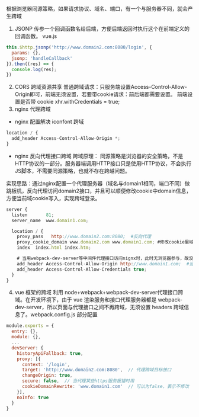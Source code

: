 <!--
 * @Author: 黄遥
 * @Date: 2020-05-31 09:31:54
 * @LastEditors: 黄遥
 * @LastEditTime: 2020-06-01 08:46:24
 * @Description: file content
--> 
根据浏览器同源策略，如果请求协议、域名、端口，有一个与服务器不同，就会产生跨域
1. JSONP
传参一个回调函数名给后端，方便后端返回时执行这个在前端定义的回调函数。
vue.js
```javascript
this.$http.jsonp('http://www.domain2.com:8080/login', {
  params: {},
  jsonp: 'handleCallback'
}).then((res) => {
  console.log(res); 
})
```
2. CORS 跨域资源共享
普通跨域请求：只服务端设置Access-Control-Allow-Origin即可，前端无须设置，若要带cookie请求：前后端都需要设置。
前端设置是否带 cookie
xhr.withCredentials = true;
3. nginx 代理跨域
- nginx 配置解决 iconfont 跨域
```javascript
location / {
  add_header Access-Control-Allow-Origin *;
}
```
- nginx 反向代理接口跨域
跨域原理： 同源策略是浏览器的安全策略，不是HTTP协议的一部分。服务器端调用HTTP接口只是使用HTTP协议，不会执行JS脚本，不需要同源策略，也就不存在跨越问题。

实现思路：通过nginx配置一个代理服务器（域名与domain1相同，端口不同）做跳板机，反向代理访问domain2接口，并且可以顺便修改cookie中domain信息，方便当前域cookie写入，实现跨域登录。
```javascript
server {
  listen       81;
  server_name  www.domain1.com;

  location / {
    proxy_pass   http://www.domain2.com:8080;  #反向代理
    proxy_cookie_domain www.domain2.com www.domain1.com; #修改cookie里域名
    index  index.html index.htm;

    # 当用webpack-dev-server等中间件代理接口访问nignx时，此时无浏览器参与，故没有同源限制，下面的跨域配置可不启用
    add_header Access-Control-Allow-Origin http://www.domain1.com;  #当前端只跨域不带cookie时，可为*
    add_header Access-Control-Allow-Credentials true;
  }
}
```
4. vue 框架的跨域
利用 node+webpack+webpack-dev-server代理接口跨域。在开发环境下，由于 vue 渲染服务和接口代理服务器都是 webpack-dev-server，所以页面与代理接口之间不再跨域，无须设置 headers 跨域信息了。webpack.config.js 部分配置
```javascript
module.exports = {
  entry: {},
  module: {},
  ...
  devServer: {
    historyApiFallback: true,
    proxy: [{
      context: '/login',
      target: 'http://www.domain2.com:8080',  // 代理跨域目标接口
      changeOrigin: true,
      secure: false,  // 当代理某些https服务报错时用
      cookieDomainRewrite: 'www.domain1.com'  // 可以为false，表示不修改
    }],
    noInfo: true
  }
}
```